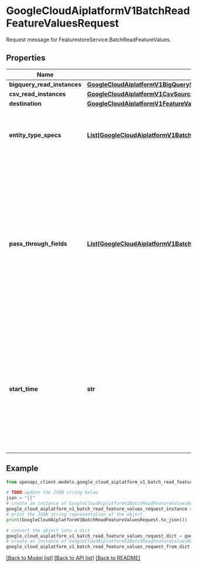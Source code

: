 # GoogleCloudAiplatformV1BatchReadFeatureValuesRequest

Request message for FeaturestoreService.BatchReadFeatureValues.

## Properties

Name | Type | Description | Notes
------------ | ------------- | ------------- | -------------
**bigquery_read_instances** | [**GoogleCloudAiplatformV1BigQuerySource**](GoogleCloudAiplatformV1BigQuerySource.md) |  | [optional] 
**csv_read_instances** | [**GoogleCloudAiplatformV1CsvSource**](GoogleCloudAiplatformV1CsvSource.md) |  | [optional] 
**destination** | [**GoogleCloudAiplatformV1FeatureValueDestination**](GoogleCloudAiplatformV1FeatureValueDestination.md) |  | [optional] 
**entity_type_specs** | [**List[GoogleCloudAiplatformV1BatchReadFeatureValuesRequestEntityTypeSpec]**](GoogleCloudAiplatformV1BatchReadFeatureValuesRequestEntityTypeSpec.md) | Required. Specifies EntityType grouping Features to read values of and settings. | [optional] 
**pass_through_fields** | [**List[GoogleCloudAiplatformV1BatchReadFeatureValuesRequestPassThroughField]**](GoogleCloudAiplatformV1BatchReadFeatureValuesRequestPassThroughField.md) | When not empty, the specified fields in the *_read_instances source will be joined as-is in the output, in addition to those fields from the Featurestore Entity. For BigQuery source, the type of the pass-through values will be automatically inferred. For CSV source, the pass-through values will be passed as opaque bytes. | [optional] 
**start_time** | **str** | Optional. Excludes Feature values with feature generation timestamp before this timestamp. If not set, retrieve oldest values kept in Feature Store. Timestamp, if present, must not have higher than millisecond precision. | [optional] 

## Example

```python
from openapi_client.models.google_cloud_aiplatform_v1_batch_read_feature_values_request import GoogleCloudAiplatformV1BatchReadFeatureValuesRequest

# TODO update the JSON string below
json = "{}"
# create an instance of GoogleCloudAiplatformV1BatchReadFeatureValuesRequest from a JSON string
google_cloud_aiplatform_v1_batch_read_feature_values_request_instance = GoogleCloudAiplatformV1BatchReadFeatureValuesRequest.from_json(json)
# print the JSON string representation of the object
print(GoogleCloudAiplatformV1BatchReadFeatureValuesRequest.to_json())

# convert the object into a dict
google_cloud_aiplatform_v1_batch_read_feature_values_request_dict = google_cloud_aiplatform_v1_batch_read_feature_values_request_instance.to_dict()
# create an instance of GoogleCloudAiplatformV1BatchReadFeatureValuesRequest from a dict
google_cloud_aiplatform_v1_batch_read_feature_values_request_from_dict = GoogleCloudAiplatformV1BatchReadFeatureValuesRequest.from_dict(google_cloud_aiplatform_v1_batch_read_feature_values_request_dict)
```
[[Back to Model list]](../README.md#documentation-for-models) [[Back to API list]](../README.md#documentation-for-api-endpoints) [[Back to README]](../README.md)


